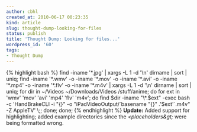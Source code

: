 ```yaml
---
author: cbhl
created_at: 2010-06-17 00:23:35
kind: article
slug: thought-dump-looking-for-files
status: publish
title: 'Thought Dump: Looking for files...'
wordpress_id: '60'
tags:
- Thought Dump
---
```



{% highlight bash %}
find -iname '\*.jpg' | xargs -L 1 -d '\\n' dirname | sort | uniq;
find -iname '\*.wmv' -o -iname '\*.mov' -o -iname '\*.avi' -o -iname
'\*.mp4' -o -iname '\*.flv' -o -iname '\*.m4v' | xargs -L 1 -d '\\n'
dirname | sort | uniq; for dir in \~/Videos \~/Downloads/Videos
/stuff/anime; do for ext in 'wmv' 'mov' 'avi' 'mp4' 'flv' 'm4v'; do find
$dir -iname "\*.$ext" -exec bash -c 'HandBrakeCLI -i "{}" -o
"iPadVideoOutput/\`basename "{}" .'$ext'\`.m4v" -Z AppleTV' \\;; done;
done;
{% endhighlight %}
 **Update:** Added support for highlighting; added example
directories since the *&lt;placeholders\&gt;* were being formatted wrong.
